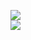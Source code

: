 [![](https://img.shields.io/badge/Made%20With-Github%20Spray-lightgrey.svg?style=for-the-badge&logo=github)](https://github.com/Annihil/github-spray#2800)  
[![](https://i.imgur.com/2DrTn0Z.gif)](https://github.com/Annihil/github-spray)